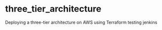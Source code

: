 # three_tier_architecture
Deploying a three-tier architecture on AWS using Terraform
testing jenkins
